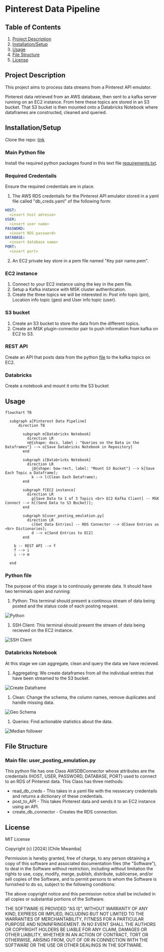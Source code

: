# Pinterest Data Pipeline

## Table of Contents

1. [Project Description](#project-description)
1. [Installation/Setup](#installation)
1. [Usage](#usage)
1. [File Structure](#file-structure)
1. [License](#license)

## Project Description

This project aims to process data streams from a Pinterest API emulator.

Pinterest data retrieved from an AWS database, then sent to a kafka server running on an EC2 instance. From here these topics are stored in an S3 bucket. That S3 bucket is then mounted onto a Databricks Notebook where dataframes are constructed, cleaned and queried.

## Installation/Setup

Clone the repo: [link](https://github.com/ChileMathAcc/pinterest-data-pipeline68.git)

### Main Python file

Install the required python packages found in this text file [requirements.txt](requirements.txt).

### Required Credentails

Ensure the required credentials are in place.

1. The AWS RDS credentails for the Pinterest API emulator stored in a yaml file called "db_creds.yaml" of the following form:

```yaml
HOST:
  <insert host adresse>
USER:
  <insert user name>
PASSWORD:
  <insert RDS password>
DATABASE:
  <insert database name>
PORT:
  <insert port>
```

2. An EC2 private key store in a pem file named "Key pair name.pem".

### EC2 instance

1. Connect to your EC2 instance using the key in the pem file.
1. Setup a Kafka instance with MSK cluster authentication.
1. Create the three topics we will be interested in: Post info topic (pin), Location info topic (geo) and User info topic (user).

### S3 bucket

1. Create an S3 bucket to store the data from the different topics.
1. Create an MSK plugin-connector pair to push information from kafka on EC2 to S3.

### REST API

Create an API that posts data from the python [file](user_posting_emulation.py) to the kafka topics on EC2.

### Databricks

Create a notebook and mount it onto the S3 bucket

## Usage

```mermaid
flowchart TB
  
  subgraph a[Pinterest Data Pipeline]
      direction TB

        subgraph m[Databricks Notebook]
          direction LR
          n@{shape: docs, label : "Queries on the Data in the Dataframes"} --> o[Save Databricks Notebook in Repository]
        end

        subgraph i[Databricks Notebook]
          direction LR
            j@{shape: bow-rect, label: "Mount S3 Bucket"} --> k[Save Each Topic a Dataframe];
            k --> l(Clean Each Dataframe);
        end

        subgraph f[EC2 instance]
          direction LR
            g[Save Data to 1 of 3 Topics <br> EC2 Kafka Client] -- MSK Connect --> h[(Send Data to S3 Bucket)];
        end

        subgraph b[user_posting_emulation.py]
          direction LR
            c[Get Data Entries] -- RDS Connector --> d[Save Entries as <br> Dictionaries];
            d --> e[Send Entries to EC2]
        end

    b -- REST API --> f
    f --> i
    i --> m

  end
```

### Python file

The purpose of this stage is to continously generate data. It should have two terminals open and running:

1. Python: This terminal should present a continous stream of data being posted and the status code of each posting request.

![Python](Media/pythonterminal.png)

1. SSH Client: This terminal should present the stream of data being recieved on the EC2 instance.

![SSH Client](Media/SSHClient.png)

### Databricks Notebook

At this stage we can aggregate, clean and query the data we have recieved.

1. Aggregating: We create dataframes from all the individual entries that have been streamed to the S3 bucket.

![Create Dataframe](Media/createdataframe.png)

1. Clean: Change the schema, the column names, remove duplicates and handle missing data.

![Geo Schema](Media/geoschema.png)

1. Queries: Find actionable statistics about the data.

![Median follower](Media/medianfollower.png)

## File Structure

### Main file: user_posting_emulation.py

This python file has one Class AWSDBConnector whose attributes are the credentails (HOST, USER, PASSWORD, DATABASE, PORT) used to connect to an RDS of Pinterest data. This Class has three methods:

- read_db_creds - This takes in a yaml file with the nessecary credentails and returns a dictionary of these credentials.
- post_to_API - This takes Pinterest data and sends it to an EC2 instance using an API.
- create_db_connector - Creates the RDS connection.

## License

MIT License

Copyright (c) [2024] [Chile Mwamba]

Permission is hereby granted, free of charge, to any person obtaining a copy
of this software and associated documentation files (the "Software"), to deal
in the Software without restriction, including without limitation the rights
to use, copy, modify, merge, publish, distribute, sublicense, and/or sell
copies of the Software, and to permit persons to whom the Software is
furnished to do so, subject to the following conditions:

The above copyright notice and this permission notice shall be included in all
copies or substantial portions of the Software.

THE SOFTWARE IS PROVIDED "AS IS", WITHOUT WARRANTY OF ANY KIND, EXPRESS OR
IMPLIED, INCLUDING BUT NOT LIMITED TO THE WARRANTIES OF MERCHANTABILITY,
FITNESS FOR A PARTICULAR PURPOSE AND NONINFRINGEMENT. IN NO EVENT SHALL THE
AUTHORS OR COPYRIGHT HOLDERS BE LIABLE FOR ANY CLAIM, DAMAGES OR OTHER
LIABILITY, WHETHER IN AN ACTION OF CONTRACT, TORT OR OTHERWISE, ARISING FROM,
OUT OF OR IN CONNECTION WITH THE SOFTWARE OR THE USE OR OTHER DEALINGS IN THE
SOFTWARE.